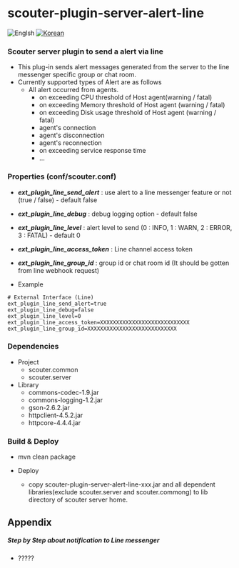 # scouter-plugin-server-alert-line
![Englsh](https://img.shields.io/badge/language-English-red.svg) [![Korean](https://img.shields.io/badge/language-Korean-blue.svg)](README_kr.md)

### Scouter server plugin to send a alert via line

- This plug-in sends alert messages generated from the server to the line messenger specific group or chat room.
- Currently supported types of Alert are as follows
    - All alert occurred from agents.
	  - on exceeding CPU threshold of Host agent(warning / fatal)
	  - on exceeding Memory threshold of Host agent (warning / fatal)
	  - on exceeding Disk usage threshold of Host agent (warning / fatal)
	  - agent's connection
	  - agent's disconnection
	  - agent's reconnection
      - on exceeding service response time
      - ...

### Properties (conf/scouter.conf)
* **_ext\_plugin\_line\_send\_alert_** : use alert to a line messenger feature or not (true / false) - default false
* **_ext\_plugin\_line\_debug_** : debug logging option - default false
* **_ext\_plugin\_line\_level_** : alert level to send (0 : INFO, 1 : WARN, 2 : ERROR, 3 : FATAL) - default 0
* **_ext\_plugin\_line\_access\_token_** : Line channel access token
* **_ext\_plugin\_line\_group\_id_** : group id or chat room id (It should be gotten from line webhook request)

* Example
```
# External Interface (Line)
ext_plugin_line_send_alert=true
ext_plugin_line_debug=false
ext_plugin_line_level=0
ext_plugin_line_access_token=XXXXXXXXXXXXXXXXXXXXXXXXXXXX
ext_plugin_line_group_id=XXXXXXXXXXXXXXXXXXXXXXXXXXXX
```

### Dependencies
* Project
    - scouter.common
    - scouter.server
* Library
    - commons-codec-1.9.jar
    - commons-logging-1.2.jar
    - gson-2.6.2.jar
    - httpclient-4.5.2.jar
    - httpcore-4.4.4.jar
    
### Build & Deploy
* mvn clean package
    
* Deploy
    - copy scouter-plugin-server-alert-line-xxx.jar and all dependent libraries(exclude scouter.server and scouter.commong) to lib directory of scouter server home.
    
## Appendix
##### Step by Step about notification to Line messenger #####
* ?????
